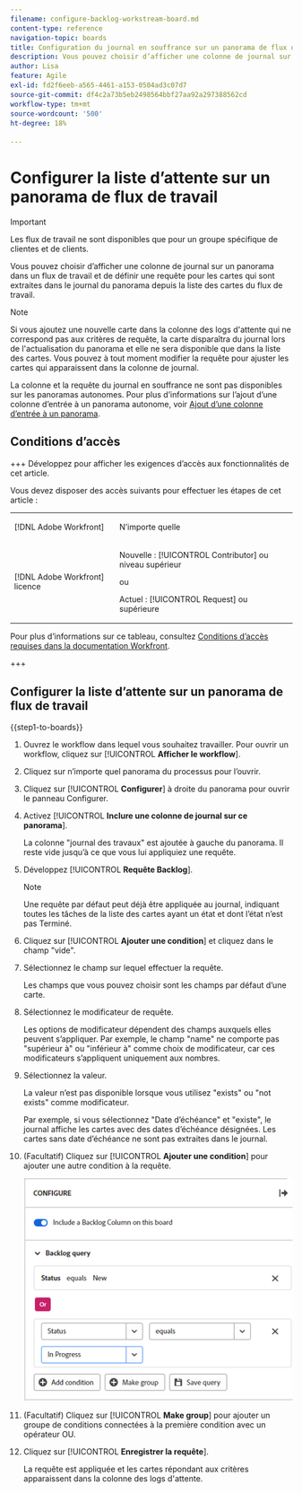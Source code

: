 ```yaml
---
filename: configure-backlog-workstream-board.md
content-type: reference
navigation-topic: boards
title: Configuration du journal en souffrance sur un panorama de flux de travail
description: Vous pouvez choisir d’afficher une colonne de journal sur un panorama dans un flux de travail et de définir une requête pour les cartes qui sont extraites dans le journal du panorama depuis la liste des cartes du flux de travail.
author: Lisa
feature: Agile
exl-id: fd2f6eeb-a565-4461-a153-0504ad3c07d7
source-git-commit: df4c2a73b5eb2498564bbf27aa92a297388562cd
workflow-type: tm+mt
source-wordcount: '500'
ht-degree: 18%

---
```


# Configurer la liste d’attente sur un panorama de flux de travail

>[!IMPORTANT]
>
>Les flux de travail ne sont disponibles que pour un groupe spécifique de clientes et de clients.

Vous pouvez choisir d’afficher une colonne de journal sur un panorama dans un flux de travail et de définir une requête pour les cartes qui sont extraites dans le journal du panorama depuis la liste des cartes du flux de travail.

>[!NOTE]
>
>Si vous ajoutez une nouvelle carte dans la colonne des logs d&#39;attente qui ne correspond pas aux critères de requête, la carte disparaîtra du journal lors de l&#39;actualisation du panorama et elle ne sera disponible que dans la liste des cartes. Vous pouvez à tout moment modifier la requête pour ajuster les cartes qui apparaissent dans la colonne de journal.

La colonne et la requête du journal en souffrance ne sont pas disponibles sur les panoramas autonomes. Pour plus d’informations sur l’ajout d’une colonne d’entrée à un panorama autonome, voir [Ajout d’une colonne d’entrée à un panorama](/help/quicksilver/agile/use-boards-agile-planning-tools/add-intake-column-to-board.md).

## Conditions d’accès

+++ Développez pour afficher les exigences d’accès aux fonctionnalités de cet article.

Vous devez disposer des accès suivants pour effectuer les étapes de cet article :

<table style="table-layout:auto"> 
 <col> 
 <col> 
 <tbody> 
  <tr> 
   <td role="rowheader">[!DNL Adobe Workfront]</td> 
   <td> <p>N’importe quelle</p> </td> 
  </tr> 
  <tr> 
   <td role="rowheader">[!DNL Adobe Workfront] licence</td> 
   <td> 
   <p>Nouvelle : [!UICONTROL Contributor] ou niveau supérieur</p> 
   <p>ou</p>
   <p>Actuel : [!UICONTROL Request] ou supérieure</p>
   </td> 
  </tr> 
 </tbody> 
</table>

Pour plus d’informations sur ce tableau, consultez [Conditions d’accès requises dans la documentation Workfront](/help/quicksilver/administration-and-setup/add-users/access-levels-and-object-permissions/access-level-requirements-in-documentation.md).

+++

## Configurer la liste d’attente sur un panorama de flux de travail

{{step1-to-boards}}

1. Ouvrez le workflow dans lequel vous souhaitez travailler. Pour ouvrir un workflow, cliquez sur [!UICONTROL **Afficher le workflow**].
1. Cliquez sur n’importe quel panorama du processus pour l’ouvrir.
1. Cliquez sur [!UICONTROL **Configurer**] à droite du panorama pour ouvrir le panneau Configurer.
1. Activez [!UICONTROL **Inclure une colonne de journal sur ce panorama**].

   La colonne &quot;journal des travaux&quot; est ajoutée à gauche du panorama. Il reste vide jusqu’à ce que vous lui appliquiez une requête.

1. Développez [!UICONTROL **Requête Backlog**].

   >[!NOTE]
   >
   >Une requête par défaut peut déjà être appliquée au journal, indiquant toutes les tâches de la liste des cartes ayant un état et dont l’état n’est pas Terminé.

1. Cliquez sur [!UICONTROL **Ajouter une condition**] et cliquez dans le champ &quot;vide&quot;.
1. Sélectionnez le champ sur lequel effectuer la requête.

   Les champs que vous pouvez choisir sont les champs par défaut d’une carte.

1. Sélectionnez le modificateur de requête.

   Les options de modificateur dépendent des champs auxquels elles peuvent s’appliquer. Par exemple, le champ &quot;name&quot; ne comporte pas &quot;supérieur à&quot; ou &quot;inférieur à&quot; comme choix de modificateur, car ces modificateurs s’appliquent uniquement aux nombres.

1. Sélectionnez la valeur.

   La valeur n’est pas disponible lorsque vous utilisez &quot;exists&quot; ou &quot;not exists&quot; comme modificateur.

   Par exemple, si vous sélectionnez &quot;Date d’échéance&quot; et &quot;existe&quot;, le journal affiche les cartes avec des dates d’échéance désignées. Les cartes sans date d’échéance ne sont pas extraites dans le journal.

1. (Facultatif) Cliquez sur [!UICONTROL **Ajouter une condition**] pour ajouter une autre condition à la requête.

   ![Requête de backlog](assets/backlog-query-wrkstrm-board.png)

1. (Facultatif) Cliquez sur [!UICONTROL **Make group**] pour ajouter un groupe de conditions connectées à la première condition avec un opérateur OU.
1. Cliquez sur [!UICONTROL **Enregistrer la requête**].

   La requête est appliquée et les cartes répondant aux critères apparaissent dans la colonne des logs d&#39;attente.
